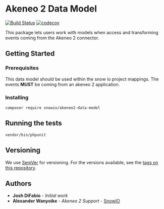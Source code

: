 # Akeneo 2 Data Model

[![Build Status](https://travis-ci.com/snowio/akeneo2-data-model.svg?branch=master)](https://travis-ci.com/snowio/akeneo2-data-model)
[![codecov](https://codecov.io/gh/snowio/akeneo2-data-model/branch/master/graph/badge.svg)](https://codecov.io/gh/snowio/akeneo2-data-model)


This package lets users work with models when access and transforming events coming 
from the Akeneo 2 connector.

## Getting Started

### Prerequisites

This data model should be used within the snow io project mappings. The events **MUST** be coming
from an akeneo 2 application.

### Installing

```
composer require snowio/akeneo2-data-model
```

## Running the tests

```
vendor/bin/phpunit
```


## Versioning

We use [SemVer](http://semver.org/) for versioning. For the versions available, see the [tags on this repository](https://github.com/your/project/tags). 

## Authors
* **Josh DiFabio** - *Initial work* 
* **Alexander Wanyoike** - *Akeneo 2 Support* - [SnowIO](https://github.com/snowio)




